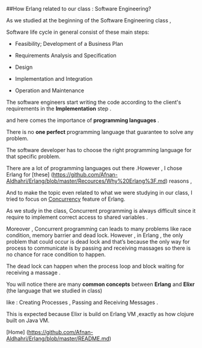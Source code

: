 ##How Erlang related to our class : Software Engineering?


As we studied at the beginning of the Software Engineering class ,

Software life cycle in general consist of these main steps: 

* Feasibility; Development of a Business Plan

* Requirements Analysis and Specification

* Design

* Implementation and Integration

* Operation and Maintenance

The software engineers start writing the code according to the client's requirements in the **Implementation** step .

and here comes the importance of  **programming languages** .

There is no **one perfect** programming language that guarantee to solve any problem.

The software developer has to choose the right programming language for that specific problem.

There are a lot of programming languages out there .However , I chose Erlang for [these]  (https://github.com/Afnan-Aldhahri/Erlang/blob/master/Recources/Why%20Erlang%3F.md) reasons ,

And to make the topic even related to what we were studying in our class, I tried to focus on [Concurrency](https://github.com/Afnan-Aldhahri/GO/blob/master/Resources/Concurrency.md) feature of Erlang.

As we study in the class, Concurrent programming is always difficult since it require to implement correct access to shared variables .

Moreover , Concurrent programming can leads to many problems like race condition, memory barrier and dead lock. 
However , in Erlang , the only problem that could occur is dead lock and that’s because the only way for process to communicate is by passing and receiving massages so there is no chance for race condition to happen.

The dead lock can happen when the process loop and block waiting for receiving a massage .

You will notice there are many **common concepts** between **Erlang** and **Elixr** (the language that we studied in class)

like : Creating Processes , Passing and Receiving Messages .

This is expected because Elixr is build on Erlang VM ,exactly as how clojure built on Java VM.



[Home] (https://github.com/Afnan-Aldhahri/Erlang/blob/master/README.md) 

